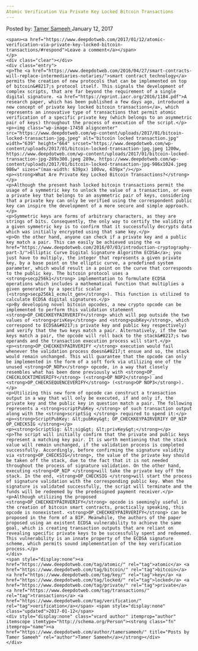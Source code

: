 ```yaml
---
Atomic Verification Via Private Key Locked Bitcoin Transactions
---
```

<article class="post-listing post-17451 post type-post status-publish format-standard has-post-thumbnail hentry category-deepdot-news tag-atomic tag-bitcoin tag-key tag-locked tag-private tag-transactions tag-verification">
    <div class="post-inner">
    <p class="post-meta">
    <span>Posted by: <a href="https://www.deepdotweb.com/author/tamersameeh/" title="">Tamer Sameeh </a></span>
    <span>January 12, 2017</span>
    
    <span><a href="https://www.deepdotweb.com/2017/01/12/atomic-verification-via-private-key-locked-bitcoin-transactions/#respond">Leave a comment</a></span>
    </p>
    <div class="clear"></div>
    <div class="entry">
    <p>The <a href="https://www.deepdotweb.com/2016/04/27/smart-contracts-will-replace-intermediaries-notaries/">smart contract technology</a> permits the creation of new protocols that can be implemented on top of bitcoin&#8217;s protocol itself. This signals the development of complex scripts, that are far beyond the requirement of a single digital signature. <a href="https://eprint.iacr.org/2016/1184.pdf">A research paper, which has been published a few days ago, introduced a new concept of private key locked bitcoin transactions</a>, which represents an innovative type of transactions that permit atomic verification of a specific private key (which belongs to an asymmetric pair of keys) throughout the process of execution of the script.</p>
    <p><img class="wp-image-17458 aligncenter" src="https://www.deepdotweb.com/wp-content/uploads/2017/01/bitcoin-locked-transaction-jpg.jpeg" alt="bitcoin locked transaction.jpg" width="639" height="664" srcset="https://www.deepdotweb.com/wp-content/uploads/2017/01/bitcoin-locked-transaction-jpg.jpeg 1200w, https://www.deepdotweb.com/wp-content/uploads/2017/01/bitcoin-locked-transaction-jpg-289x300.jpeg 289w, https://www.deepdotweb.com/wp-content/uploads/2017/01/bitcoin-locked-transaction-jpg-986x1024.jpeg 986w" sizes="(max-width: 639px) 100vw, 639px"/></p>
    <p><strong>What Are Private Key Locked Bitcoin Transactions?</strong></p>
    <p>Although the present hash locked bitcoin transactions permit the usage of a symmetric key to unlock the value of a transaction, or even a private key that belongs to an asymmetric pair of keys, considering that a private key can only be verified using the correspondent public key can inspire the development of a more secure and simple approach.</p>
    <p>Symmetric keys are forms of arbitrary characters, as they are strings of bits. Consequently, the only way to certify the validity of a given symmetric key is to confirm that it successfully decrypts data which was initially encrypted using that same key.</p>
    <p>On the other hand, anyone can check if a private key and a public key match a pair. This can easily be achieved using the <a href="https://www.deepdotweb.com/2016/07/03/introduction-cryptography-part-3/">Elliptic Curve Digital Signature Algorithm ECDSA</a>; you just have to multiply, the integer that represents a given private key, by a base point on the elliptic curve, a predefined system parameter, which would result in a point on the curve that corresponds to the public key. The bitcoin protocol uses a <strong>secp256k1</strong> implementation to formulate ECDSA operations which includes a mathematical function that multiplies a given generator by a specific scalar (<strong>secp256k1_ecmult_gen</strong>). This function is utilized to calculate ECDSA digital signatures.</p>
    <p>By developing novel bitcoin opcodes, a new crypto opcode can be implemented to perform this validation statement <strong>OP_CHECKKEYPAIRVERIFY</strong> which will pop outside the two values of <strong>privKey</strong> and <strong>pubKey</strong>, which correspond to ECDSA&#8217;s private key and public key respectively) and verify that the two keys match a pair. Alternatively, if the two keys match a pair, the opcode will roll back to the stack&#8217;s two operands and the transaction execution process will start.</p>
    <p><strong>OP_CHECKKEYPAIRVERIFY </strong> execution would fail whenever the validation process doesn&#8217;t ensue and so, the stack would remain unchanged. This will guarantee that the opcode can only be implemented in the form of a soft fork via utilizing one of the unused <strong>OP_NOPx</strong> opcode, in a way that closely resembles what has been done previously with <strong>OP_ CHECKLOCKTIMEVERIFY</strong> (<strong>OP NOP2</strong>) and <strong>OP_CHECKSEQUENCEVERIFY</strong> (<strong>OP NOP3</strong>).</p>
    <p>Utilizing this new form of opcode can construct a transaction output in a way that will only be executed, if and only if, the private key and the public key in question match a pair. The following represents a <strong>scriptPubKey </strong> of such transaction output along with the <strong>scriptSig </strong> required to spend it:</p>
    <p><strong>ScriptPubKey: &lt;pubKey&gt; OP_CHECKKEYPAIRVERIFY OP_NIP OP_CHECKSIG </strong></p>
    <p><strong>ScriptSig: &lt;sig&gt; &lt;privKey&gt;</strong></p>
    <p>The script will initially confirm that the private and public keys represent a matching key pair. It is worth mentioning that the stack value will remain unchanged, if the validation process is completed successfully. Accordingly, before confirming the signature validity via <strong>OP_CHECKSIG</strong>, the value of the private key should be taken off the stack, due to the fact that it is not needed throughout the process of signature validation. On the other hand, executing <strong>OP_NIP </strong>will take the private key off the stack. In the end, <strong>OP_CHECKSIG </strong>will start the process of signature validation with the corresponding public key. When the signature is validated successfully, the script will terminate and the funds will be redeemed by the predesigned payment receiver.</p>
    <p>Although utilizing the proposed <strong>OP_CHECKKEYPAIRVERIFY</strong> opcode is seemingly useful in the creation of bitcoin smart contracts, practically speaking, this opcode is nonexistent. <strong>OP_CHECKKEYPAIRVERIFY</strong> can be proposed in the form of a BIP. Meanwhile, the authors of the paper proposed using an existent ECDSA vulnerability to achieve the same goal, which is creating transaction outputs that are reliant on revealing specific private keys to be successfully spent and redeemed. This vulnerability is an innate property of the ECDSA signature scheme, which permits sound implementation of the key verification process.</p>
    </div>
    <span style="display:none"><a href="https://www.deepdotweb.com/tag/atomic/" rel="tag">atomic</a> <a href="https://www.deepdotweb.com/tag/bitcoin/" rel="tag">bitcoin</a> <a href="https://www.deepdotweb.com/tag/key/" rel="tag">key</a> <a href="https://www.deepdotweb.com/tag/locked/" rel="tag">locked</a> <a href="https://www.deepdotweb.com/tag/private/" rel="tag">private</a> <a href="https://www.deepdotweb.com/tag/transactions/" rel="tag">transactions</a> <a href="https://www.deepdotweb.com/tag/verification/" rel="tag">verification</a></span> <span style="display:none" class="updated">2017-01-12</span>
    <div style="display:none" class="vcard author" itemprop="author" itemscope itemtype="http://schema.org/Person"><strong class="fn" itemprop="name"><a href="https://www.deepdotweb.com/author/tamersameeh/" title="Posts by Tamer Sameeh" rel="author">Tamer Sameeh</a></strong></div>
    </div>
</article>


